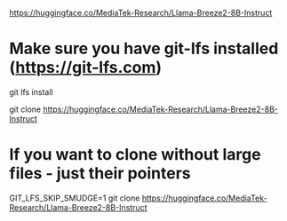https://huggingface.co/MediaTek-Research/Llama-Breeze2-8B-Instruct

# Make sure you have git-lfs installed (https://git-lfs.com)
git lfs install

git clone https://huggingface.co/MediaTek-Research/Llama-Breeze2-8B-Instruct

# If you want to clone without large files - just their pointers
GIT_LFS_SKIP_SMUDGE=1 git clone https://huggingface.co/MediaTek-Research/Llama-Breeze2-8B-Instruct